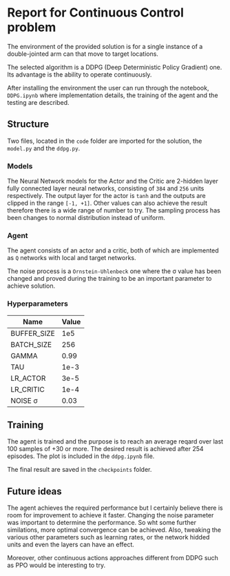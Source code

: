 # Report for Continuous Control problem

The environment of the provided solution is for a single instance of a double-jointed arm can that move to target locations.

The selected algorithm is a DDPG (Deep Deterministic  Policy Gradient) one. Its advantage is the ability to operate continuously. 

After installing the environment the user can run through the notebook, `DDPG.ipynb` where implementation details, the training of the agent and the testing are described. 

## Structure
Two files, located in the `code` folder are imported for the solution, the `model.py` and the `ddpg.py`. 

### Models
The Neural Network models for the Actor and the Critic are 2-hidden layer fully connected layer neural networks, consisting of `384` and `256` units respectively. The output layer for the actor is `tanh` and the outputs are clipped in the range `[-1, +1]`. Other values can also achieve the result therefore there is a wide range of number to try. The sampling process has been changes to normal distribution instead of uniform. 

### Agent
The agent consists of an actor and a critic, both of which are implemented as `Q` networks with local and target networks. 

The noise process is a `Ornstein-Uhlenbeck` one where the σ value has been changed and proved during the training to be an important parameter to achieve solution. 


### Hyperparameters


| Name        | Value |
|-------------|-------|
| BUFFER_SIZE | 1e5   |
| BATCH_SIZE  | 256   |
| GAMMA       | 0.99  |
| TAU         | 1e-3  |
| LR_ACTOR    | 3e-5  |
| LR_CRITIC   | 1e-4  |
| NOISE σ     | 0.03  |



## Training
The agent is trained and the purpose is to reach an average reqard over last 100 samples of +30 or more. The desired result is achieved after 254 episodes. The plot is included in the `ddpg.ipynb` file. 

The final result are saved in the `checkpoints` folder.

## Future ideas
The agent achieves the required performance but I certainly believe there is room for improvement to achieve it faster. Changing the noise parameter was important to determine the performance. So wht some further similations, more optimal convergence can be achieved.
Also, tweaking the various other parameters such as learning rates, or the network hidded units and even the layers can have an effect. 

Moreover, other continuous actions approaches different from DDPG such as PPO would be interesting to try. 
